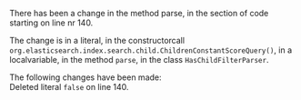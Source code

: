 There has been a change in the method parse, in the section of code starting on line nr 140.
  
The change is in a literal, in the constructorcall ```org.elasticsearch.index.search.child.ChildrenConstantScoreQuery()```, in a localvariable, in the method ```parse```, in the class ```HasChildFilterParser```.
  
The following changes have been made:  
Deleted literal ```false``` on line 140.  
